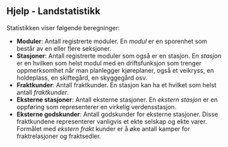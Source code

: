 ﻿## Hjelp - Landstatistikk
Statistikken viser følgende beregninger:
- **Moduler**: Antall registrerte moduler.
En *modul* er en sporenhet som består av en eller flere seksjoner.
- **Stasjoner**: Antall registrerte moduler som også er en stasjon.
En *stasjon* er en hvilken som helst modul med en driftsfunksjon som trenger oppmerksomhet når man planlegger kjøreplaner,
også et veikryss, en holdeplass, en skiftegård, en skyggegård osv.
- **Fraktkunder**: Antall fraktkunder. En stasjon kan ha et hvilket som helst antall *fraktkunder*.
- **Eksterne stasjoner**: Antall eksterne stasjoner.
En *ekstern stasjon* er en oppføring som representerer en virkelig verdensstasjon.
- **Eksterne godskunder**: Antall godskunder for eksterne stasjoner.
Disse fraktkundene representerer vanligvis et ekte selskap og ekte varer.
Formålet med *ekstern frakt* kunder er å øke antall kamper for fraktrelasjoner og fraktsedler.